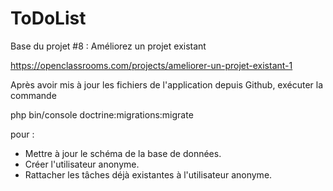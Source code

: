ToDoList
========

Base du projet #8 : Améliorez un projet existant

https://openclassrooms.com/projects/ameliorer-un-projet-existant-1


Après avoir mis à jour les fichiers de l'application depuis Github, exécuter la commande

  php bin/console doctrine:migrations:migrate

pour :
- Mettre à jour le schéma de la base de données.
- Créer l'utilisateur anonyme.
- Rattacher les tâches déjà existantes à l'utilisateur anonyme.


